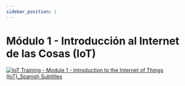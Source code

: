 ```yaml
---
sidebar_position: 1
---
```


# Módulo 1 - Introducción al Internet de las Cosas (IoT)

[![IoT Training - Module 1 - Introduction to the Internet of Things (IoT)_Spanish Subtitles](https://res.cloudinary.com/marcomontalbano/image/upload/v1656674225/video_to_markdown/images/youtube--6N6qyvSre1Q-c05b58ac6eb4c4700831b2b3070cd403.jpg)](https://youtu.be/6N6qyvSre1Q "IoT Training - Module 8 - Building your own LoRa Gateway for data transmisión-Spanish Subtitles")
